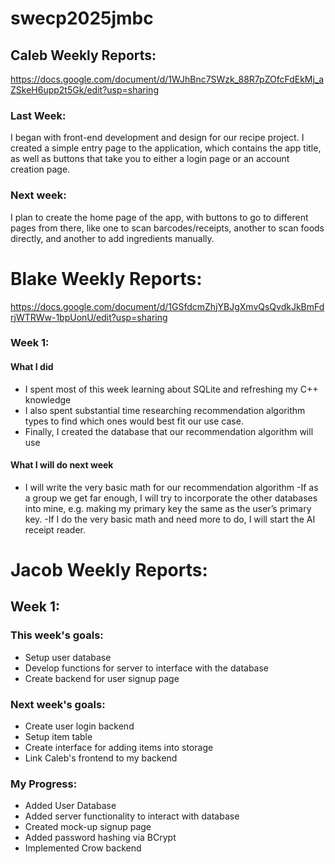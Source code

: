 # swecp2025jmbc
## Caleb Weekly Reports:
https://docs.google.com/document/d/1WJhBnc7SWzk_88R7pZOfcFdEkMj_aZSkeH6upp2t5Gk/edit?usp=sharing

### Last Week:
I began with front-end development and design for our recipe project. I created a simple entry page to the application, which contains the app title, as well as buttons that take you to either a login page or an account creation page.
### Next week:
I plan to create the home page of the app, with buttons to go to different pages from there, like one to scan barcodes/receipts, another to scan foods directly, and another to add ingredients manually.


# Blake Weekly Reports:
https://docs.google.com/document/d/1GSfdcmZhjYBJgXmvQsQvdkJkBmFdrjWTRWw-1bpUonU/edit?usp=sharing

### Week 1:
#### What I did
  - I spent most of this week learning about SQLite and refreshing my C++ knowledge
  - I also spent substantial time researching recommendation algorithm types to find which ones would best fit our use case.
  - Finally, I created the database that our recommendation algorithm will use
#### What I will do next week
  - I will write the very basic math for our recommendation algorithm
  -If as a group we get far enough, I will try to incorporate the other databases into mine, e.g. making my primary key the same as the user’s primary key.
  -If I do the very basic math and need more to do, I will start the AI receipt reader.

# Jacob Weekly Reports:
## Week 1:
### This week's goals:
- Setup user database
- Develop functions for server to interface with the database
- Create backend for user signup page
### Next week's goals:
- Create user login backend
- Setup item table
- Create interface for adding items into storage
- Link Caleb's frontend to my backend
### My Progress:
- Added User Database
- Added server functionality to interact with database
- Created mock-up signup page
- Added password hashing via BCrypt
- Implemented Crow backend

